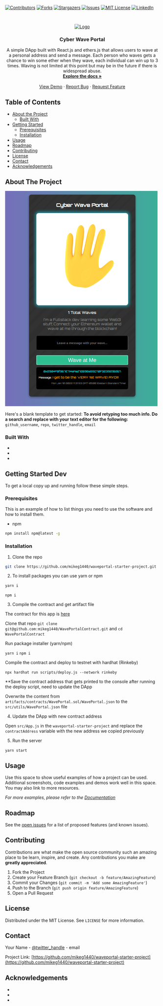 <!--
*** To avoid retyping too much info. Do a search and replace for the following:
*** github_username, repo, twitter_handle, email
-->





<!-- PROJECT SHIELDS -->
<!--
*** I'm using markdown "reference style" links for readability.
*** Reference links are enclosed in brackets [ ] instead of parentheses ( ).
*** See the bottom of this document for the declaration of the reference variables
*** for contributors-url, forks-url, etc. This is an optional, concise syntax you may use.
*** https://www.markdownguide.org/basic-syntax/#reference-style-links
-->
[![Contributors][contributors-shield]][contributors-url]
[![Forks][forks-shield]][forks-url]
[![Stargazers][stars-shield]][stars-url]
[![Issues][issues-shield]][issues-url]
[![MIT License][license-shield]][license-url]
[![LinkedIn][linkedin-shield]][linkedin-url]



<!-- PROJECT LOGO -->
<br />
<p align="center">
  <a href="https://github.com/mikeg1440/waveportal-starter-project.git">
    <img src="images/logo.png" alt="Logo" width="80" height="80">
  </a>

  <h3 align="center">Cyber Wave Portal</h3>

  <p align="center">
    A simple DApp built with React.js and ethers.js that allows users to wave at a personal address and send a message.  Each person who waves gets a chance to win some ether when they wave, each individual can win up to 3 times.  Waving is not limited at this point but may be in the future if there is widespread abuse.
    <br />
    <a href="https://github.com/mikeg1440/waveportal-starter-project.git"><strong>Explore the docs »</strong></a>
    <br />
    <br />
    <a href="https://github.com/mikeg1440/waveportal-starter-project.git">View Demo</a>
    ·
    <a href="https://github.com/mikeg1440/waveportal-starter-project.git/issues">Report Bug</a>
    ·
    <a href="https://github.com/mikeg1440/waveportal-starter-project.git/issues">Request Feature</a>
  </p>
</p>



<!-- TABLE OF CONTENTS -->
## Table of Contents

* [About the Project](#about-the-project)
  * [Built With](#built-with)
* [Getting Started](#getting-started)
  * [Prerequisites](#prerequisites)
  * [Installation](#installation)
* [Usage](#usage)
* [Roadmap](#roadmap)
* [Contributing](#contributing)
* [License](#license)
* [Contact](#contact)
* [Acknowledgements](#acknowledgements)



<!-- ABOUT THE PROJECT -->
## About The Project

[![Demo Animation][product-screenshot]](https://github.com/mikeg1440/waveportal-starter-project.git)

Here's a blank template to get started:
**To avoid retyping too much info. Do a search and replace with your text editor for the following:**
`github_username`, `repo`, `twitter_handle`, `email`


### Built With

* []()
* []()
* []()



<!-- GETTING STARTED -->
## Getting Started Dev

To get a local copy up and running follow these simple steps.

### Prerequisites

This is an example of how to list things you need to use the software and how to install them.
* npm
```sh
npm install npm@latest -g
```

### Installation
 
1. Clone the repo
```sh
git clone https://github.com/mikeg1440/waveportal-starter-project.git
```
2. To install packages you can use yarn or npm

`yarn i`

`npm i`

3. Compile the contract and get artifact file 

The contract for this app is [here](https://github.com/mikeg1440/WavePortalContract.git)

Clone that repo `git clone git@github.com:mikeg1440/WavePortalContract.git` and `cd WavePortalContract`

Run package installer (yarn/npm)

`yarn i`
`npm i`

Compile the contract and deploy to testnet with hardhat (Rinkeby)

`npx hardhat run scripts/deploy.js --network rinkeby`

**Save the contract address that gets printed to the console after running the deploy script, need to update the DApp

Overwrite the content from `artifacts/contracts/WavePortal.sol/WavePortal.json` to the `src/utils/WavePortal.json` file

4. Update the DApp with new contract address

Open `src/App.js` in the `waveportal-starter-project` and replace the `contractAddress` variable with the new address we copied previously

5. Run the server

`yarn start`

<!-- USAGE EXAMPLES -->
## Usage

Use this space to show useful examples of how a project can be used. Additional screenshots, code examples and demos work well in this space. You may also link to more resources.

_For more examples, please refer to the [Documentation](https://example.com)_



<!-- ROADMAP -->
## Roadmap

See the [open issues](https://github.com/mikeg1440/repo/issues) for a list of proposed features (and known issues).



<!-- CONTRIBUTING -->
## Contributing

Contributions are what make the open source community such an amazing place to be learn, inspire, and create. Any contributions you make are **greatly appreciated**.

1. Fork the Project
2. Create your Feature Branch (`git checkout -b feature/AmazingFeature`)
3. Commit your Changes (`git commit -m 'Add some AmazingFeature'`)
4. Push to the Branch (`git push origin feature/AmazingFeature`)
5. Open a Pull Request



<!-- LICENSE -->
## License

Distributed under the MIT License. See `LICENSE` for more information.



<!-- CONTACT -->
## Contact

Your Name - [@twitter_handle](https://twitter.com/twitter_handle) - email

Project Link: [https://github.com/mikeg1440/waveportal-starter-project](https://github.com/mikeg1440/waveportal-starter-project)



<!-- ACKNOWLEDGEMENTS -->
## Acknowledgements

* []()
* []()
* []()





<!-- MARKDOWN LINKS & IMAGES -->
<!-- https://www.markdownguide.org/basic-syntax/#reference-style-links -->
[contributors-shield]: https://img.shields.io/github/contributors/othneildrew/Best-README-Template.svg?style=flat-square
[contributors-url]: https://github.com/mikeg1440/waveportal-starter-project/graphs/contributors
[forks-shield]: https://img.shields.io/github/forks/othneildrew/Best-README-Template.svg?style=flat-square
[forks-url]: https://github.com/mikeg1440/waveportal-starter-project/network/members
[stars-shield]: https://img.shields.io/github/stars/othneildrew/Best-README-Template.svg?style=flat-square
[stars-url]: https://github.com/mikeg1440/waveportal-starter-project/stargazers
[issues-shield]: https://img.shields.io/github/issues/othneildrew/Best-README-Template.svg?style=flat-square
[issues-url]: https://github.com/mikeg1440/waveportal-starter-project/issues
[license-shield]: https://img.shields.io/github/license/othneildrew/Best-README-Template.svg?style=flat-square
[license-url]: https://github.com/mikeg1440/waveportal-starter-project/blob/master/LICENSE.txt
[linkedin-shield]: https://img.shields.io/badge/-LinkedIn-black.svg?style=flat-square&logo=linkedin&colorB=555
[linkedin-url]: https://linkedin.com/in/
[product-screenshot]: assets/WavePortalDemo.gif